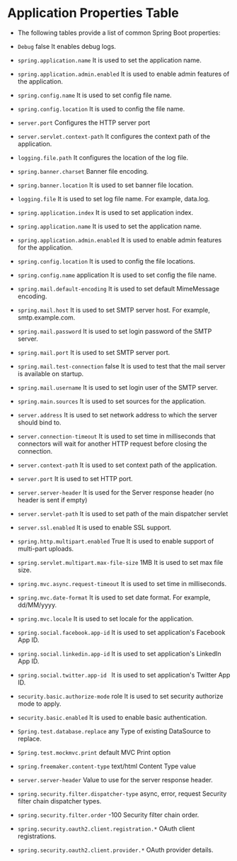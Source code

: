 # Application Properties Table
* The following tables provide a list of common Spring Boot properties:

* `Debug`	false	It enables debug logs.
* `spring.application.name`	It is used to set the application name.
* `spring.application.admin.enabled`	It is used to enable admin features of the application.
* `spring.config.name`	It is used to set config file name.
* `spring.config.location`	It is used to config the file name.
* `server.port`	Configures the HTTP server port
* `server.servlet.context-path`	It configures the context path of the application.
* `logging.file.path`		It configures the location of the log file.
* `spring.banner.charset`	Banner file encoding.
* `spring.banner.location`	It is used to set banner file location.
* `logging.file`		It is used to set log file name. For example, data.log.
* `spring.application.index`		It is used to set application index.
* `spring.application.name`		It is used to set the application name.
* `spring.application.admin.enabled`	It is used to enable admin features for the application.
* `spring.config.location`		It is used to config the file locations.
* `spring.config.name`	application	It is used to set config the file name.
* `spring.mail.default-encoding`	It is used to set default MimeMessage encoding.
* `spring.mail.host`		It is used to set SMTP server host. For example, smtp.example.com.
* `spring.mail.password`		It is used to set login password of the SMTP server.
* `spring.mail.port`		It is used to set SMTP server port.
* `spring.mail.test-connection`	false	It is used to test that the mail server is available on startup.
* `spring.mail.username`		It is used to set login user of the SMTP server.
* `spring.main.sources`		It is used to set sources for the application.
* `server.address`		It is used to set network address to which the server should bind to.
* `server.connection-timeout`		It is used to set time in milliseconds that connectors will wait for another HTTP request before closing the connection.
* `server.context-path`		It is used to set context path of the application.
* `server.port`	It is used to set HTTP port.
* `server.server-header`		It is used for the Server response header (no header is sent if empty)
* `server.servlet-path`	It is used to set path of the main dispatcher servlet
* `server.ssl.enabled`		It is used to enable SSL support.
* `spring.http.multipart.enabled`	True	It is used to enable support of multi-part uploads.
* `spring.servlet.multipart.max-file-size`	1MB	It is used to set max file size.
* `spring.mvc.async.request-timeout`		It is used to set time in milliseconds.
* `spring.mvc.date-format`		It is used to set date format. For example, dd/MM/yyyy.
* `spring.mvc.locale`		It is used to set locale for the application.
* `spring.social.facebook.app-id`		It is used to set application's Facebook App ID.
* `spring.social.linkedin.app-id`		It is used to set application's LinkedIn App ID.
* `spring.social.twitter.app-id	`	It is used to set application's Twitter App ID.
* `security.basic.authorize-mode`	role	It is used to set security authorize mode to apply.
* `security.basic.enabled`	It is used to enable basic authentication.
* `Spring.test.database.replace`	any	Type of existing DataSource to replace.
* `Spring.test.mockmvc.print`	default	MVC Print option
* `spring.freemaker.content-type`	text/html	Content Type value
* `server.server-header`		Value to use for the server response header.
* `spring.security.filter.dispatcher-type`	async, error, request	Security filter chain dispatcher types.
* `spring.security.filter.order`	-100	Security filter chain order.
* `spring.security.oauth2.client.registration.*`		OAuth client registrations.
* `spring.security.oauth2.client.provider.*`		OAuth provider details.
